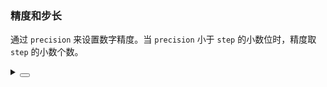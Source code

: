 ### 精度和步长

通过 `precision` 来设置数字精度。当 `precision` 小于 `step` 的小数位时，精度取 `step` 的小数个数。

<div class="cell-demo vp-raw">
  <yc-space
    direction="vertical"
    size="large">
    <yc-input-number
      :style="{ width: '320px' }"
      placeholder="Please Enter"
      :default-value="3.6"
      :step="1.2"
      :precision="2"
      class="input-demo" />
    <yc-input-number
      :style="{ width: '320px' }"
      placeholder="Please Enter"
      :default-value="1.22"
      :step="1.22"
      :precision="1"
      class="input-demo" />
  </yc-space>
</div>

<details>
<summary>
 <button class="code-btn"  >
    <icon-code />
 </button>
</summary>

```vue
<template>
  <yc-space
    direction="vertical"
    size="large">
    <yc-input-number
      :style="{ width: '320px' }"
      placeholder="Please Enter"
      :default-value="3.6"
      :step="1.2"
      :precision="2"
      class="input-demo" />
    <yc-input-number
      :style="{ width: '320px' }"
      placeholder="Please Enter"
      :default-value="1.22"
      :step="1.22"
      :precision="1"
      class="input-demo" />
  </yc-space>
</template>
```

</details>
